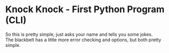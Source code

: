 # Knock Knock - First Python Program (CLI)

So this is pretty simple, just asks your name and tells you some jokes.  
The blackbelt has a little more error checking and options, but both pretty simple. 
